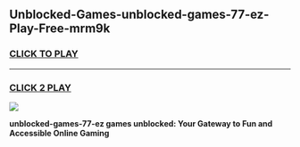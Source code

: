 
## Unblocked-Games-unblocked-games-77-ez-Play-Free-mrm9k
<h3>
<a href="https://premium76.site?title=unblocked-games-77-ez&ref=22A">CLICK TO PLAY</a></h3>
<hr>

<h3>
<a href="https://premium76.site?title=unblocked-games-77-ez&ref=22A">CLICK 2 PLAY</a>
  
</h3>

<a href="https://premium76.site?title=unblocked-games-77-ez&ref=22A"><img src="https://clearcache.store/games.png"></a>


**unblocked-games-77-ez games unblocked: Your Gateway to Fun and Accessible Online Gaming**
